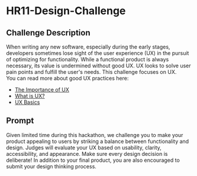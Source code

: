 # HR11-Design-Challenge

## Challenge Description
When writing any new software, especially during the early stages, developers sometimes lose sight of the user experience (UX) in the pursuit of optimizing for functionality. While a functional product is always necessary, its value is undermined without good UX. UX looks to solve user pain points and fulfill the user's needs. This challenge focuses on UX.  
You can read more about good UX practices here:
- [The Importance of UX](https://www.rocket55.com/lab-note/the-importance-of-user-experience/)
- [What is UX?](https://www.usertesting.com/blog/what-is-ux-design-15-user-experience-experts-weigh-in)
- [UX Basics](https://www.usability.gov/what-and-why/user-experience.html)

## Prompt
Given limited time during this hackathon, we challenge you to make your product appealing to users by striking a balance between functionality and design. Judges will evaluate your UX based on usability, clarity, accessibility, and appearance. Make sure every design decision is deliberate! In addition to your final product, you are also encouraged to submit your design thinking process.
